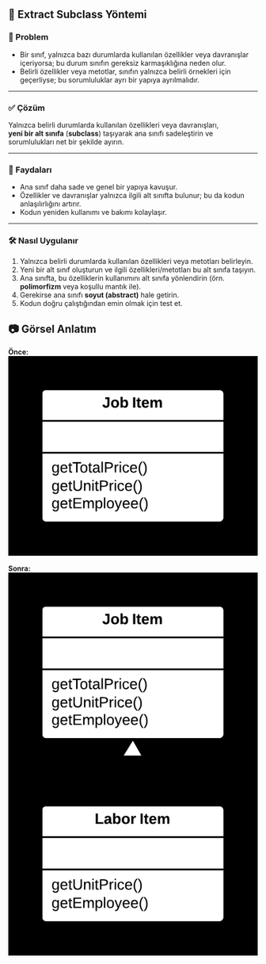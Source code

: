 ## 🧬 Extract Subclass Yöntemi

### 🐞 Problem

- Bir sınıf, yalnızca bazı durumlarda kullanılan özellikler veya davranışlar içeriyorsa; bu durum sınıfın gereksiz karmaşıklığına neden olur.
- Belirli özellikler veya metotlar, sınıfın yalnızca belirli örnekleri için geçerliyse; bu sorumluluklar ayrı bir yapıya ayrılmalıdır.

---

### ✅ Çözüm

Yalnızca belirli durumlarda kullanılan özellikleri veya davranışları,  
**yeni bir alt sınıfa** (**subclass**) taşıyarak ana sınıfı sadeleştirin ve sorumlulukları net bir şekilde ayırın.

---

### 🌱 Faydaları

- Ana sınıf daha sade ve genel bir yapıya kavuşur.
- Özellikler ve davranışlar yalnızca ilgili alt sınıfta bulunur; bu da kodun anlaşılırlığını artırır.
- Kodun yeniden kullanımı ve bakımı kolaylaşır.

---

### 🛠️ Nasıl Uygulanır

1. Yalnızca belirli durumlarda kullanılan özellikleri veya metotları belirleyin.
2. Yeni bir alt sınıf oluşturun ve ilgili özellikleri/metotları bu alt sınıfa taşıyın.
3. Ana sınıfta, bu özelliklerin kullanımını alt sınıfa yönlendirin (örn. **polimorfizm** veya koşullu mantık ile).
4. Gerekirse ana sınıfı **soyut (abstract)** hale getirin.
5. Kodun doğru çalıştığından emin olmak için test et.

## 📷 Görsel Anlatım

**Önce:**  
![Önceki hali](before.png)

**Sonra:**  
![Sonraki hali](after.png)